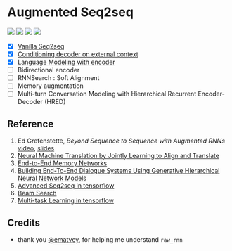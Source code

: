 # Augmented Seq2seq

![](https://img.shields.io/badge/status-wip-red.svg) ![](https://img.shields.io/badge/python-3.6-brightgreen.svg) ![](https://img.shields.io/badge/tensorflow-1.0.0-green.svg) ![](https://img.shields.io/badge/nltk-3.2.2-yellowgreen.svg)

- [x] [Vanilla Seq2seq](/vanilla.py)
- [x] [Conditioning decoder on external context](/contextual.py)
- [x] [Language Modeling with encoder](/enc_langmodel.py)
- [ ] Bidirectional encoder
- [ ] RNNSearch : Soft Alignment
- [ ] Memory augmentation
- [ ] Multi-turn Conversation Modeling with Hierarchical Recurrent Encoder-Decoder (HRED)

## Reference

1. Ed Grefenstette, *Beyond Sequence to Sequence with Augmented RNNs* [video](https://www.youtube.com/watch?v=4deLk3Eu05E), [slides](http://videolectures.net/site/normal_dl/tag=1051689/deeplearning2016_grefenstette_augmented_rnn_01.pdf)
2. [Neural Machine Translation by Jointly Learning to Align and Translate](https://arxiv.org/abs/1409.0473)
3. [End-to-End Memory Networks](https://arxiv.org/abs/1503.08895)
4. [Building End-To-End Dialogue Systems Using Generative Hierarchical Neural Network Models](https://arxiv.org/abs/1507.04808)
5. [Advanced Seq2seq in tensorflow](https://github.com/ematvey/tensorflow-seq2seq-tutorials)
6. [Beam Search](https://github.com/tensorflow/tensorflow/issues/654)
7. [Multi-task Learning in tensorflow](http://www.kdnuggets.com/2016/07/multi-task-learning-tensorflow-part-1.html)


## Credits

- thank you [@ematvey](https://github.com/ematvey), for helping me understand `raw_rnn`
